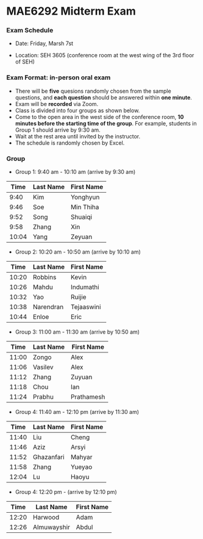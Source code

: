 # MAE6292 Midterm Exam

### Exam Schedule

 * Date:   Friday, Marsh 7st

 * Location: SEH 3605 (conference room at the west wing of the 3rd floor of SEH)

### Exam Format: in-person oral exam

   * There will be **five** quesions randomly chosen from the sample questions, and **each question** should be answered within **one minute**.
   * Exam will be **recorded** via Zoom.
   * Class is divided into four groups as shown below. 
   * Come to the open area in the west side of the conference room, **10 minutes before the starting time of the group**. For example, students in Group 1 should arrive by 9:30 am.
   * Wait at the rest area until invited by the instructor.
   * The schedule is randomly chosen by Excel. 

### Group 

* Group 1: 9:40 am - 10:10 am (arrive by 9:30 am)

| Time  | Last Name | First Name |
| ----- | --------- | ---------- |
| 9:40  | Kim       | Yonghyun   |
| 9:46  | Soe       | Min Thiha  |
| 9:52  | Song      | Shuaiqi    |
| 9:58  | Zhang     | Xin        |
| 10:04 | Yang      | Zeyuan     |

* Group 2: 10:20 am - 10:50 am (arrive by 10:10 am) 

| Time  | Last Name | First Name |
| ----- | --------- | ---------- |
| 10:20 | Robbins   | Kevin      |
| 10:26 | Mahdu     | Indumathi  |
| 10:32 | Yao       | Ruijie     |
| 10:38 | Narendran | Tejaaswini |
| 10:44 | Enloe     | Eric       |

 * Group 3: 11:00 am - 11:30 am (arrive by 10:50 am)

| Time  | Last Name | First Name |
| ----- | --------- | ---------- |
| 11:00 | Zongo     | Alex       |
| 11:06 | Vasilev   | Alex       |
| 11:12 | Zhang     | Zuyuan     |
| 11:18 | Chou      | Ian        |
| 11:24 | Prabhu    | Prathamesh |

 * Group 4: 11:40 am - 12:10 pm (arrive by 11:30 am)

| Time  | Last Name  | First Name |
| ----- | ---------- | ---------- |
| 11:40 | Liu        | Cheng      |
| 11:46 | Aziz       | Arsyi      |
| 11:52 | Ghazanfari | Mahyar     |
| 11:58 | Zhang      | Yueyao     |
| 12:04 | Lu         | Haoyu      |

* Group 4: 12:20 pm - (arrive by 12:10 pm)

| Time  | Last Name   | First Name |
| ----- | ----------- | ---------- |
| 12:20 | Harwood     | Adam       |
| 12:26 | Almuwayshir | Abdul      |


